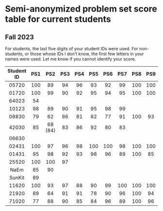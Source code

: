 # Semi-anonymized problem set score table for current students
## Fall 2023
For students, the last five digits of your student IDs were used. For non-students, or those whose IDs I don't know, the first few letters in your names were used. Let me know if you cannot identify your score.

| Student ID  | PS1 | PS2 | PS3 | PS4 | PS5 | PS6 | PS7 | PS8 | PS9 | PS10 |
| :---: | :---: | :---: | :---: | :---: | :---: | :---: | :---: | :---: | :---: | :---: |
| 05720  | 100  | 89 |  94 |  96 |  93 |  92 | 99  | 100  |  100 |   |
| 01720  | 100  | 99 |  90  |  92 |  95 |  94 |  95 |  100 |  100 |   |
| 64023  | 54  |    |   |   |    |   |   |   |   |   |
| 10123  | 98  | 89 |  90 |  91 | 95  | 98  | 99  |   |   |   |
| 08830  | 79  |  62 |  86  |  81 |  82 |  77 |  91 | 100  |  93 |   |
| 42030  | 85  | 68 (84)  |  83  |  86 |  92 | 80  | 83  |   |   |   |
| 06630  |   |   |   |   |   |   |   |   |   |   |
| 02431  | 100  | 97  | 96  |  98 |  100 |  100 |  98 |  100 |  100 |   |
| 01431  | 95  |  98 |  92  |  93 |  98 |  96 |  89 |  100 |  85 |   |
| 25520  | 100  |  100 |  97  |   |    |   |   |   |   |   |
| NaEm  | 85  | 90  |   |   |   |   |   |   |   |   |
| SunKit  | 89  |   |   |   |   |   |   |   |   |   |
| 11620  | 100  |  93 |  97  |  88 |  90 |  99 | 100  |  100 |  100 |   |
| 21920  | 89  |  64 |  91  |  91 |  78 |  90 |  96 |  100 |  94 |   |
| 71020  | 77  | 88  |  90  |  85 |  84 | 96  | 89  | 100  |  96 |   |
